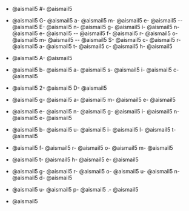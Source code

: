 - @aismail5
#- @aismail5
 - @aismail5
G- @aismail5
a- @aismail5
m- @aismail5
e- @aismail5
-- @aismail5
E- @aismail5
n- @aismail5
g- @aismail5
i- @aismail5
n- @aismail5
e- @aismail5
-- @aismail5
f- @aismail5
r- @aismail5
o- @aismail5
m- @aismail5
-- @aismail5
S- @aismail5
c- @aismail5
r- @aismail5
a- @aismail5
t- @aismail5
c- @aismail5
h- @aismail5

- @aismail5
A- @aismail5
 - @aismail5
b- @aismail5
a- @aismail5
s- @aismail5
i- @aismail5
c- @aismail5
 - @aismail5
2- @aismail5
D- @aismail5
 - @aismail5
g- @aismail5
a- @aismail5
m- @aismail5
e- @aismail5
 - @aismail5
e- @aismail5
n- @aismail5
g- @aismail5
i- @aismail5
n- @aismail5
e- @aismail5
 - @aismail5
b- @aismail5
u- @aismail5
i- @aismail5
l- @aismail5
t- @aismail5
 - @aismail5
f- @aismail5
r- @aismail5
o- @aismail5
m- @aismail5
 - @aismail5
t- @aismail5
h- @aismail5
e- @aismail5
 - @aismail5
g- @aismail5
r- @aismail5
o- @aismail5
u- @aismail5
n- @aismail5
d- @aismail5
 - @aismail5
u- @aismail5
p- @aismail5
.- @aismail5

- @aismail5
